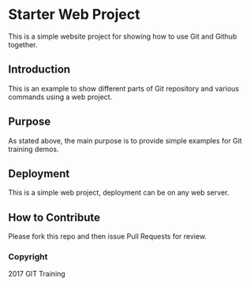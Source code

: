 # Starter Web Project
This is a simple website project for showing how to use Git and Github together.

## Introduction
This is an example to show different parts of Git repository and various commands using a web project.

## Purpose
As stated above, the main purpose is to provide simple examples for Git training demos.

## Deployment
This is a simple web project, deployment can be on any web server.

## How to Contribute
Please fork this repo and then issue Pull Requests for review.

### Copyright
2017 GIT Training
